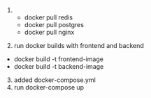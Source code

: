 1. - docker pull redis
   - docker pull postgres
   - docker pull nginx

2. run docker builds with frontend and backend

  - docker build -t frontend-image
  - docker build -t backend-image

3. added docker-compose.yml
4. run docker-compose up
